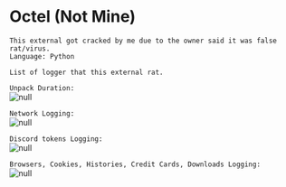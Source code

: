 # Octel (Not Mine)

`This external got cracked by me due to the owner said it was false rat/virus.` <br>
`Language: Python`

`List of logger that this external rat.` <br>

`Unpack Duration:` <br>
![null](https://cdn.discordapp.com/attachments/1073241823050465320/1073975718150684702/image.png "Skull")

`Network Logging:` <br>
![null](https://cdn.discordapp.com/attachments/1073241823050465320/1073979588239179856/Code_4cOfyAlhXJ.png "Skull")

`Discord tokens Logging:` <br>
![null](https://cdn.discordapp.com/attachments/1073241823050465320/1073979896826707968/image.png "Skull")

`Browsers, Cookies, Histories, Credit Cards, Downloads Logging:` <br>
![null](https://cdn.discordapp.com/attachments/1073970964817256479/1073978256103051294/Code_55GPViWhMg.png "Skull")
